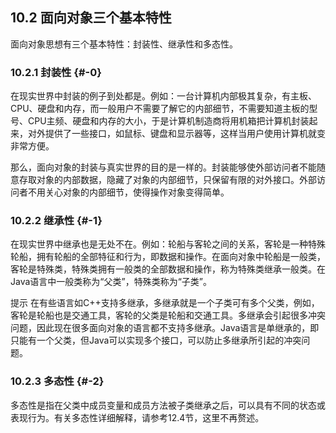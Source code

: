 ## 10.2 面向对象三个基本特性

面向对象思想有三个基本特性：封装性、继承性和多态性。

### 10.2.1 封装性 {#-0}

在现实世界中封装的例子到处都是。例如：一台计算机内部极其复杂，有主板、CPU、硬盘和内存，而一般用户不需要了解它的内部细节，不需要知道主板的型号、CPU主频、硬盘和内存的大小，于是计算机制造商将用机箱把计算机封装起来，对外提供了一些接口，如鼠标、键盘和显示器等，这样当用户使用计算机就变非常方便。

那么，面向对象的封装与真实世界的目的是一样的。封装能够使外部访问者不能随意存取对象的内部数据，隐藏了对象的内部细节，只保留有限的对外接口。外部访问者不用关心对象的内部细节，使得操作对象变得简单。

### 10.2.2 继承性 {#-1}

在现实世界中继承也是无处不在。例如：轮船与客轮之间的关系，客轮是一种特殊轮船，拥有轮船的全部特征和行为，即数据和操作。在面向对象中轮船是一般类，客轮是特殊类，特殊类拥有一般类的全部数据和操作，称为特殊类继承一般类。在Java语言中一般类称为“父类”，特殊类称为“子类”。

提示 在有些语言如C++支持多继承，多继承就是一个子类可有多个父类，例如，客轮是轮船也是交通工具，客轮的父类是轮船和交通工具。多继承会引起很多冲突问题，因此现在很多面向对象的语言都不支持多继承。Java语言是单继承的，即只能有一个父类，但Java可以实现多个接口，可以防止多继承所引起的冲突问题。

### 10.2.3 多态性 {#-2}

多态性是指在父类中成员变量和成员方法被子类继承之后，可以具有不同的状态或表现行为。有关多态性详细解释，请参考12.4节，这里不再赘述。